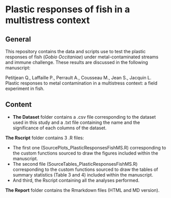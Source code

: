# Plastic responses of fish in a multistress context
## General
This repository contains the data and scripts use to test the plastic responses of fish (_Gobio Occitaniae_) under metal-contaminated streams and immune challenge. These results are discussed in the following manuscript: 

Petitjean Q., Laffaille P., Perrault A., Cousseau M., Jean S., Jacquin L. Plastic responses to metal contamination in a multistress context: a field experiment in fish.

## Content

* **The Dataset** folder contains a .csv file corresponding to the dataset used in this study and a .txt file containing the name and the significance of each columns of the dataset.

**The Rscript** folder contains 3 .R files:
- The first one (SourcePlots_PlasticResponsesFishMS.R) corresponding to the custom functions sourced to draw the figures included within the manuscript. 
- The second file (SourceTables_PlasticResponsesFishMS.R) corresponding to the custom functions sourced to draw the tables of summary statistics (Table 3 and 4) included within the manuscript. 
- And third, the Rscript containing all the analyses performed.

**The Report** folder contains the Rmarkdown files (HTML and MD version).
